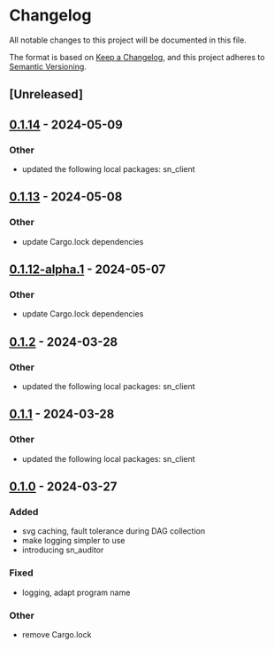 # Changelog
All notable changes to this project will be documented in this file.

The format is based on [Keep a Changelog](https://keepachangelog.com/en/1.0.0/),
and this project adheres to [Semantic Versioning](https://semver.org/spec/v2.0.0.html).

## [Unreleased]

## [0.1.14](https://github.com/maidsafe/safe_network/compare/sn_auditor-v0.1.13...sn_auditor-v0.1.14) - 2024-05-09

### Other
- updated the following local packages: sn_client

## [0.1.13](https://github.com/maidsafe/safe_network/compare/sn_auditor-v0.1.12...sn_auditor-v0.1.13) - 2024-05-08

### Other
- update Cargo.lock dependencies

## [0.1.12-alpha.1](https://github.com/maidsafe/safe_network/compare/sn_auditor-v0.1.12-alpha.0...sn_auditor-v0.1.12-alpha.1) - 2024-05-07

### Other
- update Cargo.lock dependencies

## [0.1.2](https://github.com/maidsafe/safe_network/compare/sn_auditor-v0.1.1...sn_auditor-v0.1.2) - 2024-03-28

### Other
- updated the following local packages: sn_client

## [0.1.1](https://github.com/joshuef/safe_network/compare/sn_auditor-v0.1.0...sn_auditor-v0.1.1) - 2024-03-28

### Other
- updated the following local packages: sn_client

## [0.1.0](https://github.com/joshuef/safe_network/releases/tag/sn_auditor-v0.1.0) - 2024-03-27

### Added
- svg caching, fault tolerance during DAG collection
- make logging simpler to use
- introducing sn_auditor

### Fixed
- logging, adapt program name

### Other
- remove Cargo.lock
